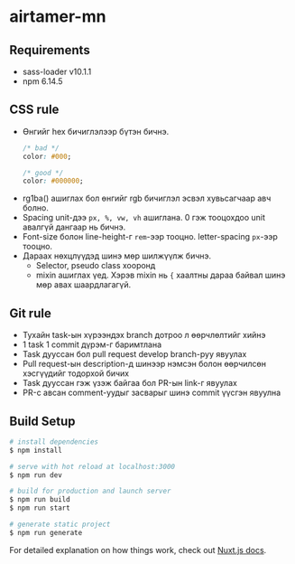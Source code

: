 # airtamer-mn
## Requirements
- sass-loader v10.1.1
- npm 6.14.5
## CSS rule
- Өнгийг hex бичиглэлээр бүтэн бичнэ.
  ```css
  /* bad */
  color: #000;
  
  /* good */
  color: #000000;
  ```
- rg1ba() ашиглах бол өнгийг rgb бичиглэл эсвэл хувьсагчаар авч болно.
- Spacing unit-дээ `px, %, vw, vh` ашиглана. 0 гэж тооцохдоо unit авалгүй дангаар нь бичнэ.
- Font-size болон line-height-г `rem`-ээр тооцно. letter-spacing `px`-ээр тооцно.
- Дараах нөхцлүүдэд шинэ мөр шилжүүлж бичнэ. 
  - Selector, pseudo class хооронд
  - mixin ашиглах үед. Хэрэв mixin нь `{` хаалтны дараа байвал шинэ мөр авах шаардлагагүй.
## Git rule
- Тухайн task-ын хүрээндэх branch дотроо л өөрчлөлтийг хийнэ
- 1 task 1 commit дүрэм-г баримтлана
- Task дууссан бол pull request develop branch-руу явуулах
- Pull request-ын description-д шинээр нэмсэн болон өөрчилсөн хэсгүүдийг тодорхой бичих
- Task дууссан гэж үзэж байгаа бол PR-ын link-г явуулах
- PR-с авсан comment-уудыг засварыг шинэ commit үүсгэн явуулна
## Build Setup



```bash
# install dependencies
$ npm install

# serve with hot reload at localhost:3000
$ npm run dev

# build for production and launch server
$ npm run build
$ npm run start

# generate static project
$ npm run generate
```

For detailed explanation on how things work, check out [Nuxt.js docs](https://nuxtjs.org).
